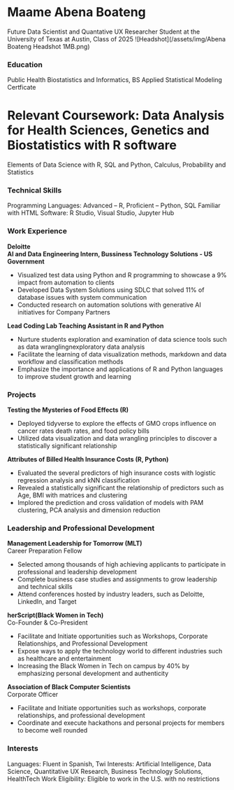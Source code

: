 # Maame Abena Boateng 
Future Data Scientist and Quantative UX Researcher 
Student at the University of Texas at Austin, Class of 2025 
![Headshot](/assets/img/Abena Boateng Headshot 1MB.png)

### Education 
Public Health Biostatistics and Informatics, BS
Applied Statistical Modeling Certficate

# Relevant Coursework: Data Analysis for Health Sciences, Genetics and Biostatistics with R software
Elements of Data Science with R, SQL and Python, Calculus, Probability and Statistics

### Technical Skills 
Programming Languages: Advanced – R, Proficient  – Python, SQL Familiar with HTML
Software: R Studio, Visual Studio, Jupyter Hub

### Work Experience 
**Deloitte** 		                                                                           
**AI and Data Engineering Intern, Bussiness Technology Solutions	- US Government**         
- Visualized test data using Python and R programming to showcase a 9% impact from automation to clients
- Developed Data System Solutions using SDLC that solved 11% of database issues with system communication
- Conducted research on automation solutions with generative AI initiatives for Company Partners 

**Lead Coding Lab Teaching Assistant in R and Python**                                              
- Nurture students exploration and examination of data science tools such as data wranglingnexploratory data analysis 
- Facilitate the learning of data visualization methods, markdown and data workflow and classification methods
- Emphasize the importance and applications of R and Python languages to improve student growth and learning


### Projects 
**Testing the Mysteries of Food Effects (R)**					         
- Deployed tidyverse to explore the effects of GMO crops influence on cancer rates death rates, and food policy bills
- Utilized data visualization and data wrangling principles to discover a statistically significant relationship 

**Attributes of Billed Health Insurance Costs (R, Python)**					         
- Evaluated the several predictors of high insurance costs with logistic regression analysis and kNN classification
- Revealed a statistically significant the relationship of predictors such as Age, BMI with matrices and clustering
- Implored the prediction and cross validation of models with PAM clustering, PCA analysis and dimension reduction

### Leadership and Professional Development 
**Management Leadership for Tomorrow (MLT)** 						                                    
Career Preparation Fellow									                                              
-	Selected among thousands of high achieving applicants to participate in professional and leadership development
-	Complete business case studies and assignments to grow leadership and technical skills
-	Attend conferences hosted by industry leaders, such as Deloitte, LinkedIn, and Target

**herScript(Black Women in Tech)**			             	               	                      
Co-Founder & Co-President 								                                               
-	Facilitate and Initiate opportunities such as Workshops, Corporate Relationships, and Professional Development
-	Expose ways to apply the technology world to different industries such as healthcare and entertainment	
-	Increasing the Black Women in Tech on campus by 40% by emphasizing personal development and authenticity 

**Association of Black Computer Scientists**       			             	               	    
Corporate Officer             								                                           
-	Facilitate and Initiate opportunities such as workshops, corporate relationships, and professional development
-	Coordinate and execute hackathons and personal projects for members to become well rounded

### Interests 
Languages: Fluent in Spanish, Twi
Interests: Artificial Intelligence, Data Science, Quantitative UX Research, Business Technology Solutions, HealthTech
Work Eligibility: Eligible to work in the U.S. with no restrictions

